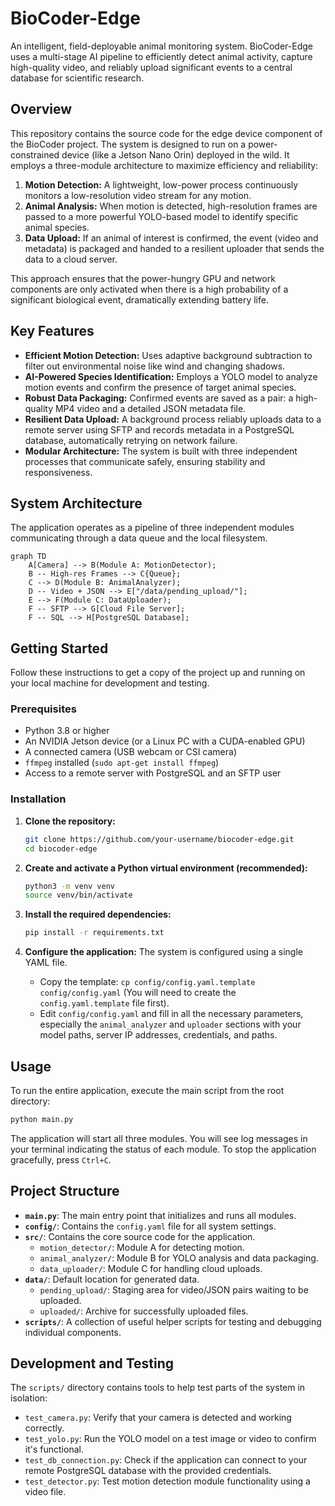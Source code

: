 # BioCoder-Edge

An intelligent, field-deployable animal monitoring system. BioCoder-Edge uses a multi-stage AI pipeline to efficiently detect animal activity, capture high-quality video, and reliably upload significant events to a central database for scientific research.

## Overview

This repository contains the source code for the edge device component of the BioCoder project. The system is designed to run on a power-constrained device (like a Jetson Nano Orin) deployed in the wild. It employs a three-module architecture to maximize efficiency and reliability:

1.  **Motion Detection:** A lightweight, low-power process continuously monitors a low-resolution video stream for any motion.
2.  **Animal Analysis:** When motion is detected, high-resolution frames are passed to a more powerful YOLO-based model to identify specific animal species.
3.  **Data Upload:** If an animal of interest is confirmed, the event (video and metadata) is packaged and handed to a resilient uploader that sends the data to a cloud server.

This approach ensures that the power-hungry GPU and network components are only activated when there is a high probability of a significant biological event, dramatically extending battery life.

## Key Features

-   **Efficient Motion Detection:** Uses adaptive background subtraction to filter out environmental noise like wind and changing shadows.
-   **AI-Powered Species Identification:** Employs a YOLO model to analyze motion events and confirm the presence of target animal species.
-   **Robust Data Packaging:** Confirmed events are saved as a pair: a high-quality MP4 video and a detailed JSON metadata file.
-   **Resilient Data Upload:** A background process reliably uploads data to a remote server using SFTP and records metadata in a PostgreSQL database, automatically retrying on network failure.
-   **Modular Architecture:** The system is built with three independent processes that communicate safely, ensuring stability and responsiveness.

## System Architecture

The application operates as a pipeline of three independent modules communicating through a data queue and the local filesystem.

```mermaid
graph TD
    A[Camera] --> B(Module A: MotionDetector);
    B -- High-res Frames --> C{Queue};
    C --> D(Module B: AnimalAnalyzer);
    D -- Video + JSON --> E["/data/pending_upload/"];
    E --> F(Module C: DataUploader);
    F -- SFTP --> G[Cloud File Server];
    F -- SQL --> H[PostgreSQL Database];
```

## Getting Started

Follow these instructions to get a copy of the project up and running on your local machine for development and testing.

### Prerequisites

-   Python 3.8 or higher
-   An NVIDIA Jetson device (or a Linux PC with a CUDA-enabled GPU)
-   A connected camera (USB webcam or CSI camera)
-   `ffmpeg` installed (`sudo apt-get install ffmpeg`)
-   Access to a remote server with PostgreSQL and an SFTP user

### Installation

1.  **Clone the repository:**
    ```sh
    git clone https://github.com/your-username/biocoder-edge.git
    cd biocoder-edge
    ```

2.  **Create and activate a Python virtual environment (recommended):**
    ```sh
    python3 -m venv venv
    source venv/bin/activate
    ```

3.  **Install the required dependencies:**
    ```sh
    pip install -r requirements.txt
    ```

4.  **Configure the application:**
    The system is configured using a single YAML file.
    -   Copy the template: `cp config/config.yaml.template config/config.yaml` (You will need to create the `config.yaml.template` file first).
    -   Edit `config/config.yaml` and fill in all the necessary parameters, especially the `animal_analyzer` and `uploader` sections with your model paths, server IP addresses, credentials, and paths.

## Usage

To run the entire application, execute the main script from the root directory:

```sh
python main.py
```

The application will start all three modules. You will see log messages in your terminal indicating the status of each module. To stop the application gracefully, press `Ctrl+C`.

## Project Structure

-   **`main.py`**: The main entry point that initializes and runs all modules.
-   **`config/`**: Contains the `config.yaml` file for all system settings.
-   **`src/`**: Contains the core source code for the application.
    -   `motion_detector/`: Module A for detecting motion.
    -   `animal_analyzer/`: Module B for YOLO analysis and data packaging.
    -   `data_uploader/`: Module C for handling cloud uploads.
-   **`data/`**: Default location for generated data.
    -   `pending_upload/`: Staging area for video/JSON pairs waiting to be uploaded.
    -   `uploaded/`: Archive for successfully uploaded files.
-   **`scripts/`**: A collection of useful helper scripts for testing and debugging individual components.

## Development and Testing

The `scripts/` directory contains tools to help test parts of the system in isolation:
-   `test_camera.py`: Verify that your camera is detected and working correctly.
-   `test_yolo.py`: Run the YOLO model on a test image or video to confirm it's functional.
-   `test_db_connection.py`: Check if the application can connect to your remote PostgreSQL database with the provided credentials.
-   `test_detector.py`: Test motion detection module functionality using a video file.

